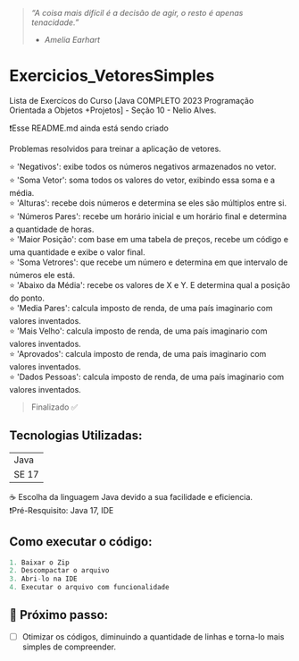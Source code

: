 > *“A coisa mais difícil é a decisão de agir, o resto é apenas tenacidade.”* 
> - *Amelia Earhart*

# Exercicios_VetoresSimples
Lista de Exercícos do Curso [Java COMPLETO 2023 Programação Orientada a Objetos +Projetos] - Seção 10 - Nelio Alves.

❗Esse README.md ainda está sendo criado

Problemas resolvidos para treinar a aplicação de vetores.

⭐ 'Negativos': exibe todos os números negativos armazenados no vetor. <br>
⭐ 'Soma Vetor': soma todos os valores do vetor, exibindo essa soma e a média. <br>
⭐ 'Alturas': recebe dois números e determina se eles são múltiplos entre si. <br>
⭐ 'Números Pares': recebe um horário inicial e um horário final e determina a quantidade de horas. <br>
⭐ 'Maior Posição': com base em uma tabela de preços, recebe um código e uma quantidade e exibe o valor final. <br>
⭐ 'Soma Vetrores': que recebe um número e determina em que intervalo de números ele está. <br>
⭐ 'Abaixo da Média': recebe os valores de X e Y. E determina qual a posição do ponto. <br>
⭐ 'Media Pares': calcula imposto de renda, de uma país imaginario com valores inventados. <br>
⭐ 'Mais Velho': calcula imposto de renda, de uma país imaginario com valores inventados. <br>
⭐ 'Aprovados': calcula imposto de renda, de uma país imaginario com valores inventados. <br>
⭐ 'Dados Pessoas': calcula imposto de renda, de uma país imaginario com valores inventados. <br>
> Finalizado ✅

## Tecnologias Utilizadas:
<table>
  <tr>
    <td> Java </td>
  </tr>
  <tr>
    <td> SE 17 </td>
  </tr>
</table>
☕ Escolha da linguagem Java devido a sua facilidade e eficiencia. <br>
❗Pré-Resquisito: Java 17, IDE <br>

## Como executar o código:
```Java
1. Baixar o Zip
2. Descompactar o arquivo
3. Abri-lo na IDE
4. Executar o arquivo com funcionalidade
```

## 👟 Próximo passo:
- [ ] Otimizar os códigos, diminuindo a quantidade de linhas e torna-lo mais simples de compreender.
